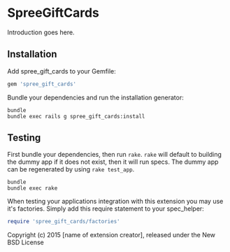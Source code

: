 SpreeGiftCards
==============

Introduction goes here.

Installation
------------

Add spree_gift_cards to your Gemfile:

```ruby
gem 'spree_gift_cards'
```

Bundle your dependencies and run the installation generator:

```shell
bundle
bundle exec rails g spree_gift_cards:install
```

Testing
-------

First bundle your dependencies, then run `rake`. `rake` will default to building the dummy app if it does not exist, then it will run specs. The dummy app can be regenerated by using `rake test_app`.

```shell
bundle
bundle exec rake
```

When testing your applications integration with this extension you may use it's factories.
Simply add this require statement to your spec_helper:

```ruby
require 'spree_gift_cards/factories'
```

Copyright (c) 2015 [name of extension creator], released under the New BSD License
